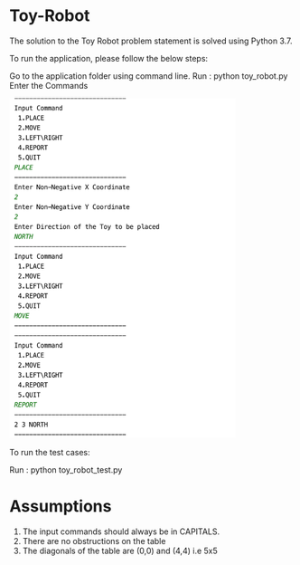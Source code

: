 # Toy-Robot
The solution to the Toy Robot problem statement is solved using Python 3.7.

To run the application, please follow the below steps:

Go to the application folder using command line.
Run : python toy_robot.py
Enter the Commands

<img src = "Command.PNG" width = "400" height = "600">

To run the test cases:

Run : python toy_robot_test.py

# Assumptions

1. The input commands should always be in CAPITALS.
2. There are no obstructions on the table
3. The diagonals of the table are (0,0) and (4,4) i.e 5x5
